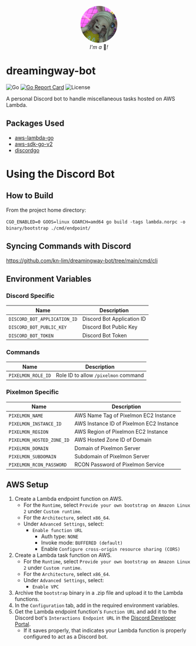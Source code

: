<p align="center">
  <img width="100" style="border-radius: 50%" src="https://raw.githubusercontent.com/kn-lim/dreamingway-bot/main/images/dreamingway.png"></img>
  <br>
  <i>I'm a</i> 🤖<i>!</i>
</p>

# dreamingway-bot

![Go](https://img.shields.io/github/go-mod/go-version/kn-lim/dreamingway-bot)
[![Go Report Card](https://goreportcard.com/badge/github.com/kn-lim/dreamingway-bot)](https://goreportcard.com/report/github.com/kn-lim/dreamingway-bot)
![License](https://img.shields.io/github/license/kn-lim/dreamingway-bot)

A personal Discord bot to handle miscellaneous tasks hosted on AWS Lambda.

## Packages Used

- [aws-lambda-go](https://github.com/aws/aws-lambda-go/)
- [aws-sdk-go-v2](https://github.com/aws/aws-sdk-go-v2)
- [discordgo](https://github.com/bwmarrin/discordgo/)

# Using the Discord Bot

## How to Build

From the project home directory: 

`CGO_ENABLED=0 GOOS=linux GOARCH=amd64 go build -tags lambda.norpc -o binary/bootstrap ./cmd/endpoint/`

## Syncing Commands with Discord

https://github.com/kn-lim/dreamingway-bot/tree/main/cmd/cli

## Environment Variables

### Discord Specific

| Name | Description |
| - | - |
| `DISCORD_BOT_APPLICATION_ID` | Discord Bot Application ID |
| `DISCORD_BOT_PUBLIC_KEY` | Discord Bot Public Key |
| `DISCORD_BOT_TOKEN` | Discord Bot Token |

### Commands

| Name | Description |
| - | - |
| `PIXELMON_ROLE_ID` | Role ID to allow `/pixelmon` command |

### Pixelmon Specific

| Name | Description |
| - | - |
| `PIXELMON_NAME` | AWS Name Tag of Pixelmon EC2 Instance |
| `PIXELMON_INSTANCE_ID` | AWS Instance ID of Pixelmon EC2 Instance |
| `PIXELMON_REGION` | AWS Region of Pixelmon EC2 Instance |
| `PIXELMON_HOSTED_ZONE_ID` | AWS Hosted Zone ID of Domain |
| `PIXELMON_DOMAIN` | Domain of Pixelmon Server |
| `PIXELMON_SUBDOMAIN` | Subdomain of Pixelmon Server |
| `PIXELMON_RCON_PASSWORD` | RCON Password of Pixelmon Service |

## AWS Setup

1. Create a Lambda endpoint function on AWS. 
    - For the `Runtime`, select `Provide your own bootstrap on Amazon Linux 2` under `Custom runtime`.
    - For the `Architecture`, select `x86_64`.
    - Under `Advanced Settings`, select:
        - `Enable function URL`
          - Auth type: `NONE`
          - Invoke mode: `BUFFERED (default)`
          - Enable `Configure cross-origin resource sharing (CORS)`
2. Create a Lambda task function on AWS. 
    - For the `Runtime`, select `Provide your own bootstrap on Amazon Linux 2` under `Custom runtime`.
    - For the `Architecture`, select `x86_64`.
    - Under `Advanced Settings`, select:
        - `Enable VPC`
3. Archive the `bootstrap` binary in a .zip file and upload it to the Lambda functions.
4. In the `Configuration` tab, add in the required environment variables.
5. Get the Lambda endpoint function's `Function URL` and add it to the Discord bot's `Interactions Endpoint URL` in the [Discord Developer Portal](https://discord.com/developers/).
    - If it saves properly, that indicates your Lambda function is properly configured to act as a Discord bot.
